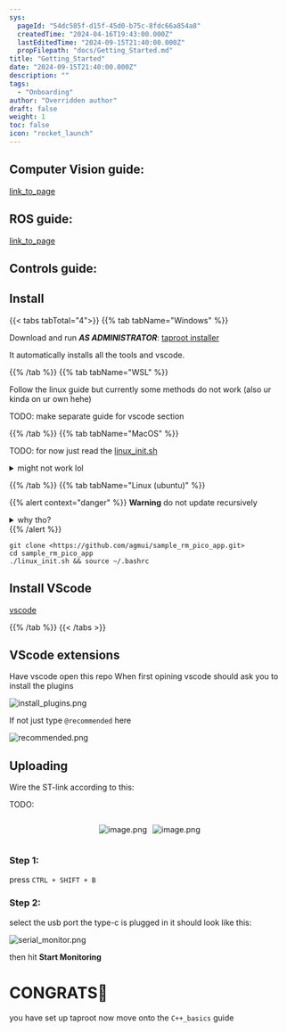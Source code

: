 ```yaml
---
sys:
  pageId: "54dc585f-d15f-45d0-b75c-8fdc66a854a8"
  createdTime: "2024-04-16T19:43:00.000Z"
  lastEditedTime: "2024-09-15T21:40:00.000Z"
  propFilepath: "docs/Getting_Started.md"
title: "Getting_Started"
date: "2024-09-15T21:40:00.000Z"
description: ""
tags:
  - "Onboarding"
author: "Overridden author"
draft: false
weight: 1
toc: false
icon: "rocket_launch"
---
```


## Computer Vision guide:

[link_to_page](86d45bc0-388b-4d26-8848-44f255f73d0e)

## ROS guide:

[link_to_page](3c76c1de-ec8f-46d6-8b0a-294005edc2d5)

## Controls guide:

## Install

{{< tabs tabTotal="4">}}
{{% tab tabName="Windows" %}}

Download and run _**AS ADMINISTRATOR**_: [taproot installer](https://github.com/Thornbots/TeachingFreshies/releases/tag/1.0)

It automatically installs all the tools and vscode.

{{% /tab %}}
{{% tab tabName="WSL" %}}

Follow the linux guide but currently some methods do not work (also ur kinda on ur own hehe)

TODO: make separate guide for vscode section

{{% /tab %}}
{{% tab tabName="MacOS" %}}

TODO: for now just read the [linux_init.sh](https://github.com/agmui/sample_rm_pico_app/blob/main/linux_init.sh)

<details>
<summary>might not work lol</summary>

`brew install libusb pkg-config`

Next install: [vscode](https://code.visualstudio.com/Download)

</details>

{{% /tab %}}
{{% tab tabName="Linux (ubuntu)" %}}

{{% alert context="danger" %}}
**Warning** do not update recursively
<details>
<summary>why tho?</summary>
There are some submodules that may go on for a while (like tinyusb) and I highly
recommend you don't need to get them.
If you want to see what submodules I update just look in `linux_init.sh`
</details>
{{% /alert %}}

```shell
git clone <https://github.com/agmui/sample_rm_pico_app.git>
cd sample_rm_pico_app
./linux_init.sh && source ~/.bashrc
```

## Install VScode

[vscode](https://code.visualstudio.com/Download)

{{% /tab %}}
{{< /tabs >}}

## VScode extensions

Have vscode open this repo
When first opining vscode should ask you to install the plugins

![install_plugins.png](https://prod-files-secure.s3.us-west-2.amazonaws.com/d518164a-d88e-44d1-a4ee-3adb3bd8bce0/89bd30f0-1825-4e77-867b-0a41ce370880/install_plugins.png?X-Amz-Algorithm=AWS4-HMAC-SHA256&X-Amz-Content-Sha256=UNSIGNED-PAYLOAD&X-Amz-Credential=ASIAZI2LB466QOVOLKYD%2F20250306%2Fus-west-2%2Fs3%2Faws4_request&X-Amz-Date=20250306T110653Z&X-Amz-Expires=3600&X-Amz-Security-Token=IQoJb3JpZ2luX2VjEOP%2F%2F%2F%2F%2F%2F%2F%2F%2F%2FwEaCXVzLXdlc3QtMiJGMEQCIBj6E4XwnX346tUVrlq%2Br8Rv8CyJN%2Blbb1qN8S7ipz7nAiAkZeAC0qVlKKojEnxy7GkBM2zIII6ef0JJgjjx6OhINCr%2FAwgsEAAaDDYzNzQyMzE4MzgwNSIMj%2BriGRaOmI3afJh4KtwDSIuFjqzU8lRmHoC31qHEp0VBUU3XH8UzrwJHSqcJ8O2PbgJQCYkUZJ2rgngXYGbik9JgNBoa5TqkY4%2FdHy5ZMChJMs1ilywenYDe8xNH1cpe4sYHEHc8sUzW%2F0oJjJTyBWh4%2FKxR4iOzNYV29NzFg4s%2F%2B6A6ZZcjOP27oXW7tDZpDmYdd0RGMAyvHKLmPgBcI%2F7jTcFNn%2FgTjNp9K6Rupu3pgSjAzQUzFuqgfiY2n%2FzDdinCXGG%2BoozTML7h%2BQLmIvW7XX6hJRDpcvb2GAsf%2BX8696Mz4kpCs1Zo04rnrzwoQrjt%2BgKVmnMbmXTYHC7EH5ri9Ysp94JTrQJ5v66DbFBKIRzjgziiNzeGSwKktcNuElw8Fmbk1FO9KDsiM8d7ha%2FZ0PIAQqgRsy1ZPtmNHeCjZ4Mi%2FqFDDqP0Pc5wfEevfopOIQUL%2BiNQZ2k12SdJ1MQFkhl1P02U0Gv8fc42veVGYNZ04xXgsXGEr8bwk9UevKNc2ovNoNSRQIrcwk%2FQ%2B303aXaMYmQm68g%2FLIkcR6iNGnm%2FeBVmaXRxubhj5JBzhMJowYFDljbnE%2BYvz%2BDJKlP0ApMfF4UW4T3oXSk%2F81jHV6f8z4%2FYodUkw1pIKomDDdnmrDZq4o0BYkQw6PKlvgY6pgGo%2FWVk23CdwIqEJWnJbDLuLNwwGbS1HH3Fcd2o9UOwnUbePkPmjAslz65SlsPlE6n%2Fcjxr%2B0JxAZ5MltSVS3FCvfuszBYHW%2BWnNLNoTDXIswro3jPRPQ46GbvjlGCBKcX54ah9jyffbO4aFrWNcEE%2F9%2FWJzGIZ8y5FhXfaW5aqQ21m4JMqBTWAWgkw4%2F6sPDZYiDPveyX%2FAd86qr4k4jrKVhZK72sZ&X-Amz-Signature=93f7518954e246f14ab27ae957d116ffb91bc78e53df1530817972bc35e314dc&X-Amz-SignedHeaders=host&x-id=GetObject)

If not just type `@recommended` here  

![recommended.png](https://prod-files-secure.s3.us-west-2.amazonaws.com/d518164a-d88e-44d1-a4ee-3adb3bd8bce0/61e661e9-5d85-4dfc-be0d-8d2097a5e793/recommended.png?X-Amz-Algorithm=AWS4-HMAC-SHA256&X-Amz-Content-Sha256=UNSIGNED-PAYLOAD&X-Amz-Credential=ASIAZI2LB466QOVOLKYD%2F20250306%2Fus-west-2%2Fs3%2Faws4_request&X-Amz-Date=20250306T110653Z&X-Amz-Expires=3600&X-Amz-Security-Token=IQoJb3JpZ2luX2VjEOP%2F%2F%2F%2F%2F%2F%2F%2F%2F%2FwEaCXVzLXdlc3QtMiJGMEQCIBj6E4XwnX346tUVrlq%2Br8Rv8CyJN%2Blbb1qN8S7ipz7nAiAkZeAC0qVlKKojEnxy7GkBM2zIII6ef0JJgjjx6OhINCr%2FAwgsEAAaDDYzNzQyMzE4MzgwNSIMj%2BriGRaOmI3afJh4KtwDSIuFjqzU8lRmHoC31qHEp0VBUU3XH8UzrwJHSqcJ8O2PbgJQCYkUZJ2rgngXYGbik9JgNBoa5TqkY4%2FdHy5ZMChJMs1ilywenYDe8xNH1cpe4sYHEHc8sUzW%2F0oJjJTyBWh4%2FKxR4iOzNYV29NzFg4s%2F%2B6A6ZZcjOP27oXW7tDZpDmYdd0RGMAyvHKLmPgBcI%2F7jTcFNn%2FgTjNp9K6Rupu3pgSjAzQUzFuqgfiY2n%2FzDdinCXGG%2BoozTML7h%2BQLmIvW7XX6hJRDpcvb2GAsf%2BX8696Mz4kpCs1Zo04rnrzwoQrjt%2BgKVmnMbmXTYHC7EH5ri9Ysp94JTrQJ5v66DbFBKIRzjgziiNzeGSwKktcNuElw8Fmbk1FO9KDsiM8d7ha%2FZ0PIAQqgRsy1ZPtmNHeCjZ4Mi%2FqFDDqP0Pc5wfEevfopOIQUL%2BiNQZ2k12SdJ1MQFkhl1P02U0Gv8fc42veVGYNZ04xXgsXGEr8bwk9UevKNc2ovNoNSRQIrcwk%2FQ%2B303aXaMYmQm68g%2FLIkcR6iNGnm%2FeBVmaXRxubhj5JBzhMJowYFDljbnE%2BYvz%2BDJKlP0ApMfF4UW4T3oXSk%2F81jHV6f8z4%2FYodUkw1pIKomDDdnmrDZq4o0BYkQw6PKlvgY6pgGo%2FWVk23CdwIqEJWnJbDLuLNwwGbS1HH3Fcd2o9UOwnUbePkPmjAslz65SlsPlE6n%2Fcjxr%2B0JxAZ5MltSVS3FCvfuszBYHW%2BWnNLNoTDXIswro3jPRPQ46GbvjlGCBKcX54ah9jyffbO4aFrWNcEE%2F9%2FWJzGIZ8y5FhXfaW5aqQ21m4JMqBTWAWgkw4%2F6sPDZYiDPveyX%2FAd86qr4k4jrKVhZK72sZ&X-Amz-Signature=cc230c22ce3019ac1bdf7974d9e5b5be468e30d3dde703de8824e3a78a25fa8d&X-Amz-SignedHeaders=host&x-id=GetObject)

## Uploading

Wire the ST-link according to this:

TODO:

<div style="display: flex;flex-direction: row; column-gap:10px; max-width: 630px;justify-content: center;">
<div>

![image.png](https://prod-files-secure.s3.us-west-2.amazonaws.com/d518164a-d88e-44d1-a4ee-3adb3bd8bce0/210ecb78-1116-4d7b-b9b7-2292f66fa2c2/image.png?X-Amz-Algorithm=AWS4-HMAC-SHA256&X-Amz-Content-Sha256=UNSIGNED-PAYLOAD&X-Amz-Credential=ASIAZI2LB466TF3GYOXQ%2F20250306%2Fus-west-2%2Fs3%2Faws4_request&X-Amz-Date=20250306T110657Z&X-Amz-Expires=3600&X-Amz-Security-Token=IQoJb3JpZ2luX2VjEOP%2F%2F%2F%2F%2F%2F%2F%2F%2F%2FwEaCXVzLXdlc3QtMiJHMEUCIQCX8s4buw%2Bayug9gYI34r%2FUNmN2sDhFzu3F9KZv75IAygIgQYFQdXn6LSOaJ%2BFlBjAw%2B3XA1qjhsXdZk0jkEQO9M4Eq%2FwMILBAAGgw2Mzc0MjMxODM4MDUiDAsnMdI4SJCq3MRpIircA8L3R0rV9uKUaThxsNhq%2Bmt4mWgzXTepUQV9rviquK25tKP%2B8qFRyqNOJIP55kzbDmHeID9Xt1%2Fcu22nNV8UsCUE60MIGbRSyw7sRyDn3fCYVJ5RqBY4%2FzeAll13xitGce3CaXPVon8PUpLYbSyGl8NjD8%2BvfXoNZFo9Ss25RgfsJyjdYKdjxAP6AkMBomKi76dF0qgUfp0m0cUSX0RR3c2feQ74nHAGBlvBnIj%2Fn4GiyWyOf8W5rFnWfW4fwmwGxNK%2Fle9cVNDVMXef8vpQ0DhdApFa4hcHW6v%2FXUA5P3uNYs6Gut%2FS47ysx6xc1yOt1PkG9bLTdEbu%2BJGhLTwxT3ZP2QCrbIB4NCY20eCSuiFNy9Kzbdg7%2F9XdM0eNzBF5wsmPFpFpRPe570JvDiUkbCq4lA1HbUrmyS4EGzgezEVo3bHtjauvqnxc8gofmOySrn3BlCrIoPeZkGPBmxKN9CV1haGSAfMKnS9txRsuQZTxuetwGd%2BH08%2Fdpt8l3GCAWXyX27OzMmaGPdlrvvLhpOS15SIPTOohsKH4oMvglsPdGNrwSWUHiR1lSpE4HDw1ckUZYqVIcRBTlLiYnG%2BH1PXZ6strQF6ciNm1YwmPPaNnQhpilq7bmWVG2uuXMPnypb4GOqUBIQWtgvb48WPJqIVGL8XXIsn5Y1v2zLAAmmb%2B9cCul5DEzKssaVoqtgIOW90SzPbLSN%2Fzn0sddx4U3eiD72cImv9j4TJdHkIblNv3FF9KNTP7qy%2BS42iiH3HIjxY2o4k19tpBsGfrTTznvmTE15Zn75Ohw2AeGdrWK4Vz1KL66Rl0AF9C9%2BfwwgUq6EGB7UCaPtHW%2BjyWaMCvsncQjkjQ4%2FGK%2BK3j&X-Amz-Signature=cf3a7f90e45a475af7748086f024d8aefd76f135d0c61d6abff3dbc01d972e8c&X-Amz-SignedHeaders=host&x-id=GetObject)

</div>
<div>

![image.png](https://prod-files-secure.s3.us-west-2.amazonaws.com/d518164a-d88e-44d1-a4ee-3adb3bd8bce0/33a0fd0f-8ca6-4a86-8e09-26e95ded1fff/image.png?X-Amz-Algorithm=AWS4-HMAC-SHA256&X-Amz-Content-Sha256=UNSIGNED-PAYLOAD&X-Amz-Credential=ASIAZI2LB466ZUFKYHGU%2F20250306%2Fus-west-2%2Fs3%2Faws4_request&X-Amz-Date=20250306T110657Z&X-Amz-Expires=3600&X-Amz-Security-Token=IQoJb3JpZ2luX2VjEOP%2F%2F%2F%2F%2F%2F%2F%2F%2F%2FwEaCXVzLXdlc3QtMiJIMEYCIQDbjgZU%2BM4VWmLIhN8KwhGC7Huqk5%2BWGjYPJzgF9duawQIhAKrJACxzgAaRqZY5gxqhaUe%2FxkWBHdHPBRgT9HKWvLdYKv8DCCwQABoMNjM3NDIzMTgzODA1Igz3n55536OwNi8O3Acq3ANYvsu%2BAbkDTdPDIFDxZPTCcuAYel8jjd5473JrJBo9E55WGvslVIFRSFXFnftdgEHZ3T%2FoS09V5wpKeSOcJrZDk%2BKaoNa3iETnlPNbLUc5NLvTy07ZobOqhDpg37ccnjKmkNIQIhDDB%2BFWULh8l6KoChZvVBtqcCgnCmA8LQKCaefNipucEBHJeSAuIZkTQyiI4sAxXotxcuXWkW3ZRK3rhaSRs0IqBhqSs4%2FgN93bTtCL2MsSRx3Wyujm8Ltyls1%2BK0xlO4T%2FymQ4MuvgFVR3PP2PWeYs%2BAXzJXokp4QWwuECiq9UV2TpUGDQMgZMyuEUtzlin5CyLYdRLMS4MW%2BPHl3MZCs33EBSiHHrDUdZUwDbWrJzqkfwEretHI9v%2BO1eRgeSCXo9qoRwG6AJ5tkKJn1SvTs2XIVO2hwwU%2BAhGYuGGmh5Q01IOgp4YuTrp%2BCzavyf601vbE6DMNIodDbAvQmfyC%2FDB8aHRx6%2BGZZ2HIMq1TZQxrwxQxJwVq3lmUo1ucErR%2FYhkvoYiLCNtMSRk49prOItB77ghCI9BMCQp19JITrAenJ4%2FpjwlJlYWhIw1iZRMlyyIldhHyM0O5BWG4nY5cMl3jp8r3cKl20FLWTezPCMLtncQ%2B1k5zDt8qW%2BBjqkAfaNYK5ZkXHyI%2BhD5ak7TeTmW65jNalyhSugz6mqKJHLV5cJ8mgJ8pp9FrEKuan%2FLCeiCJTEDbvyxtfEbAyfc8jRicMEnYRDqQQINrAiTUCqdTrpPda2p9cSoFr2z1q%2B5uRLNbiEJvljybygBj%2B2%2FLrEW0syhirDDdcqK21FLwv7zbove86BVYjgV0ix%2BIXRfMEhj%2FiurnWPdOTMasJooY0j5uRB&X-Amz-Signature=3ff6c30728339d4256b2d92b060a34ed30e3db4861dc80536b91afe22ca67738&X-Amz-SignedHeaders=host&x-id=GetObject)

</div>
</div>

### Step 1:

press `CTRL + SHIFT + B`

### Step 2:

select the usb port the type-c is plugged in it should look like this:

![serial_monitor.png](https://prod-files-secure.s3.us-west-2.amazonaws.com/d518164a-d88e-44d1-a4ee-3adb3bd8bce0/f03f4774-05d4-4393-b6a0-d5efb6d315ab/serial_monitor.png?X-Amz-Algorithm=AWS4-HMAC-SHA256&X-Amz-Content-Sha256=UNSIGNED-PAYLOAD&X-Amz-Credential=ASIAZI2LB466QOVOLKYD%2F20250306%2Fus-west-2%2Fs3%2Faws4_request&X-Amz-Date=20250306T110653Z&X-Amz-Expires=3600&X-Amz-Security-Token=IQoJb3JpZ2luX2VjEOP%2F%2F%2F%2F%2F%2F%2F%2F%2F%2FwEaCXVzLXdlc3QtMiJGMEQCIBj6E4XwnX346tUVrlq%2Br8Rv8CyJN%2Blbb1qN8S7ipz7nAiAkZeAC0qVlKKojEnxy7GkBM2zIII6ef0JJgjjx6OhINCr%2FAwgsEAAaDDYzNzQyMzE4MzgwNSIMj%2BriGRaOmI3afJh4KtwDSIuFjqzU8lRmHoC31qHEp0VBUU3XH8UzrwJHSqcJ8O2PbgJQCYkUZJ2rgngXYGbik9JgNBoa5TqkY4%2FdHy5ZMChJMs1ilywenYDe8xNH1cpe4sYHEHc8sUzW%2F0oJjJTyBWh4%2FKxR4iOzNYV29NzFg4s%2F%2B6A6ZZcjOP27oXW7tDZpDmYdd0RGMAyvHKLmPgBcI%2F7jTcFNn%2FgTjNp9K6Rupu3pgSjAzQUzFuqgfiY2n%2FzDdinCXGG%2BoozTML7h%2BQLmIvW7XX6hJRDpcvb2GAsf%2BX8696Mz4kpCs1Zo04rnrzwoQrjt%2BgKVmnMbmXTYHC7EH5ri9Ysp94JTrQJ5v66DbFBKIRzjgziiNzeGSwKktcNuElw8Fmbk1FO9KDsiM8d7ha%2FZ0PIAQqgRsy1ZPtmNHeCjZ4Mi%2FqFDDqP0Pc5wfEevfopOIQUL%2BiNQZ2k12SdJ1MQFkhl1P02U0Gv8fc42veVGYNZ04xXgsXGEr8bwk9UevKNc2ovNoNSRQIrcwk%2FQ%2B303aXaMYmQm68g%2FLIkcR6iNGnm%2FeBVmaXRxubhj5JBzhMJowYFDljbnE%2BYvz%2BDJKlP0ApMfF4UW4T3oXSk%2F81jHV6f8z4%2FYodUkw1pIKomDDdnmrDZq4o0BYkQw6PKlvgY6pgGo%2FWVk23CdwIqEJWnJbDLuLNwwGbS1HH3Fcd2o9UOwnUbePkPmjAslz65SlsPlE6n%2Fcjxr%2B0JxAZ5MltSVS3FCvfuszBYHW%2BWnNLNoTDXIswro3jPRPQ46GbvjlGCBKcX54ah9jyffbO4aFrWNcEE%2F9%2FWJzGIZ8y5FhXfaW5aqQ21m4JMqBTWAWgkw4%2F6sPDZYiDPveyX%2FAd86qr4k4jrKVhZK72sZ&X-Amz-Signature=655b65231fa40e7006b57fc42c77963e289ad3ca0f81a74b1c4def4d23f585bd&X-Amz-SignedHeaders=host&x-id=GetObject)

then hit **Start Monitoring**

# CONGRATS🎉

you have set up taproot now move onto the `C++_basics` guide

